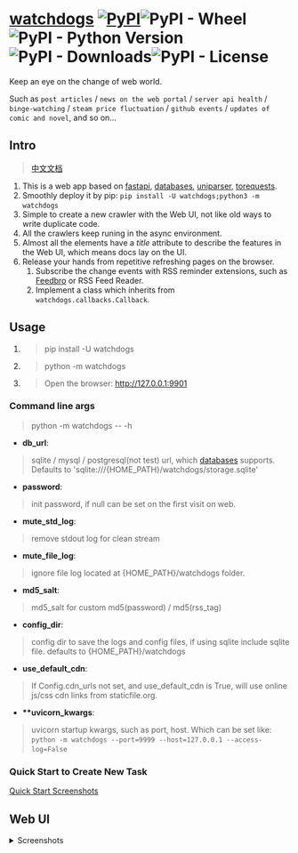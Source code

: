 # [watchdogs](https://github.com/ClericPy/watchdogs) [![PyPI](https://img.shields.io/pypi/v/watchdogs?style=plastic)](https://pypi.org/project/watchdogs/)![PyPI - Wheel](https://img.shields.io/pypi/wheel/watchdogs?style=plastic)![PyPI - Python Version](https://img.shields.io/pypi/pyversions/watchdogs?style=plastic)![PyPI - Downloads](https://img.shields.io/pypi/dm/watchdogs?style=plastic)![PyPI - License](https://img.shields.io/pypi/l/watchdogs?style=plastic)

Keep an eye on the change of web world.

Such as `post articles` / `news on the web portal` / `server api health` / `binge-watching` / `steam price fluctuation` / `github events` / `updates of comic and novel`, and so on...

## Intro

> [中文文档](https://clericpy.github.io/blog/posts/20200331171211/)

1. This is a web app based on [fastapi](https://github.com/tiangolo/fastapi), [databases](https://github.com/encode/databases), [uniparser](https://github.com/ClericPy/uniparser), [torequests](https://github.com/ClericPy/torequests).
2. Smoothly deploy it by pip: `pip install -U watchdogs;python3 -m watchdogs`
3. Simple to create a new crawler with the Web UI, not like old ways to write duplicate code.
4. All the crawlers keep runing in the async environment.
5. Almost all the elements have a *title* attribute to describe the features in the Web UI, which means docs lay on the UI.
6. Release your hands from repetitive refreshing pages on the browser.
    1. Subscribe the change events with RSS reminder extensions, such as [Feedbro](https://chrome.google.com/webstore/detail/feedbro/mefgmmbdailogpfhfblcnnjfmnpnmdfa) or RSS Feed Reader.
    2. Implement a class which inherits from `watchdogs.callbacks.Callback`.

## Usage

1. > pip install -U watchdogs

2. > python -m watchdogs

3. > Open the browser: http://127.0.0.1:9901

### Command line args

> python -m watchdogs -- -h

- **db_url**:
> sqlite / mysql / postgresql(not test) url, which [databases](https://github.com/encode/databases) supports. Defaults to 'sqlite:///{HOME_PATH}/watchdogs/storage.sqlite'
- **password**:
> init password, if null can be set on the first visit on web.
- **mute_std_log**:
> remove stdout log for clean stream
- **mute_file_log**:
> ignore file log located at {HOME_PATH}/watchdogs folder.
- **md5_salt**:
> md5_salt for custom md5(password) / md5(rss_tag)
- **config_dir**:
> config dir to save the logs and config files, if using sqlite include sqlite file. defaults to {HOME_PATH}/watchdogs
- **use_default_cdn**:
> If Config.cdn_urls not set, and use_default_cdn is True, will use online js/css cdn links from staticfile.org.
- **\*\*uvicorn_kwargs**:
> uvicorn startup kwargs, such as port, host. Which can be set like: `python -m watchdogs --port=9999 --host=127.0.0.1 --access-log=False`

### Quick Start to Create New Task

[Quick Start Screenshots](https://github.com/ClericPy/watchdogs/blob/master/quick_start.md)


## Web UI

<details>
        <summary>Screenshots</summary>

1. Welcome Page (Tasks Page).
> Here you can see all the tasks meta, goto RSS / Mobile Lite Page, and do some operations to the tasks.

![image](https://github.com/ClericPy/watchdogs/raw/master/images/1.png)

2. New Task Page.
> Here based on the latest [uniparser](https://github.com/ClericPy/uniparser) web app, to create new rules and also tasks.

![image](https://github.com/ClericPy/watchdogs/raw/master/images/2.png)

3. Rules Page.
> Do some operations for the rules.

![image](https://github.com/ClericPy/watchdogs/raw/master/images/3.png)

4. API page.
> Based on [fastapi](https://github.com/tiangolo/fastapi) `/docs` which is generated automatically.

![image](https://github.com/ClericPy/watchdogs/raw/master/images/4.png)

5. Mobile Page (Lite View).
> For mobile phone to glimpse the latest result for the current 30 tasks.

![image](https://github.com/ClericPy/watchdogs/raw/master/images/5.png)

</details>

<!--

[CSS Minifier](https://cssminifier.com/)
[JavaScript Minifier](https://javascript-minifier.com/)

-->
